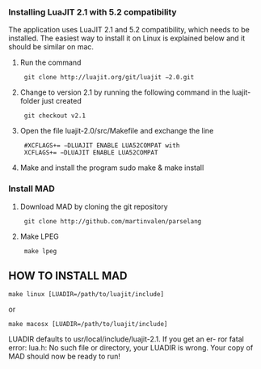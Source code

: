 ### Installing LuaJIT 2.1 with 5.2 compatibility

The application uses LuaJIT 2.1 and 5.2 compatibility, which needs to be installed. The easiest way to install it on Linux is explained below and it should be similar on mac.

1. Run the command

        git clone http://luajit.org/git/luajit −2.0.git

2. Change to version 2.1 by running the following command in the luajit-folder just created
    
        git checkout v2.1

3. Open the file luajit-2.0/src/Makefile and exchange the line

        #XCFLAGS+= −DLUAJIT ENABLE LUA52COMPAT with
        XCFLAGS+= −DLUAJIT ENABLE LUA52COMPAT

4. Make and install the program
        sudo make & make install

### Install MAD

1. Download MAD by cloning the git repository
    
        git clone http://github.com/martinvalen/parselang

2. Make LPEG

        make lpeg

## HOW TO INSTALL MAD

    make linux [LUADIR=/path/to/luajit/include]

or

    make macosx [LUADIR=/path/to/luajit/include]

LUADIR defaults to usr/local/include/luajit-2.1. If you get an er- ror fatal error: lua.h: No such file or directory, your LUADIR is wrong.
Your copy of MAD should now be ready to run!
